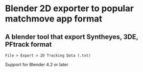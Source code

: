 # Blender 2D exporter to popular matchmove app format
## A blender tool that export Syntheyes, 3DE, PFtrack format

`File > Export > 2D Tracking Data (.txt)`

Support for Blender 4.2 or later
